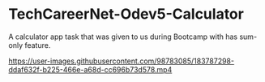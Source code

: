 # TechCareerNet-Odev5-Calculator
A calculator app task that was given to us during Bootcamp with has sum-only feature.





https://user-images.githubusercontent.com/98783085/183787298-ddaf632f-b225-466e-a68d-cc696b73d578.mp4

